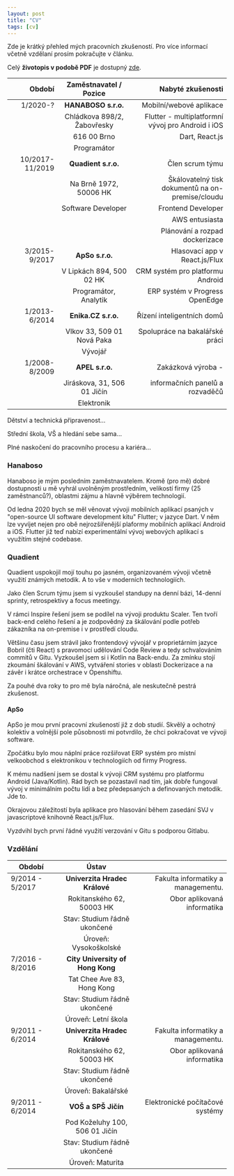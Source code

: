```yaml
---
layout: post
title: "CV"
tags: [cv]
---
```


Zde je krátký přehled mých pracovních zkušeností. Pro více informací včetně vzdělaní prosím pokračujte v článku.

Celý **životopis v podobě PDF** je dostupný [zde](data/bartos_cv.pdf).

| Období            | Zaměstnavatel / Pozice        | Nabyté zkušenosti                 |
| -----------------:|:-----------------------------:| ---------------------------------:|
| 1/2020-?          | **HANABOSO s.r.o.**           | Mobilní/webové aplikace           |
|                   | Chládkova 898/2, Žabovřesky   | Flutter - multiplatformní vývoj pro Android i iOS |
|                   | 616 00 Brno                   | Dart, React.js                    |
|                   | Programátor                   |                                   |
| 10/2017-11/2019   | **Quadient s.r.o.**           | Člen scrum týmu                   |
|                   | Na Brně 1972, 50006 HK        | Škálovatelný tisk dokumentů na on-premise/cloudu |
|                   | Software Developer            | Frontend Developer                |
|                   |                               | AWS entusiasta                    |
|                   |                               | Plánování a rozpad dockerizace    |
| 3/2015-9/2017     | **ApSo s.r.o.**               | Hlasovací app v React.js/Flux     |
|                   | V Lipkách 894, 500 02 HK      | CRM systém pro platformu Android  |
|                   | Programátor, Analytik         | ERP systém v Progress OpenEdge    |
| 1/2013-6/2014     | **Enika.CZ s.r.o.**           | Řízení inteligentních domů        |
|                   | Vlkov 33, 509 01 Nová Paka    | Spolupráce na bakalářské práci    |
|                   | Vývojář                       |                                   |
| 1/2008-8/2009     | **APEL s.r.o.**               | Zakázková výroba -                |
|                   | Jiráskova, 31, 506 01 Jičín   | informačních panelů a rozvaděčů   |
|                   | Elektronik                    |                                   |

<!-- more -->

Dětství a technická připravenost... 

Střední škola, VŠ a hledání sebe sama...

Plné naskočení do pracovního procesu a kariéra...

### Hanaboso

Hanaboso je mým posledním zaměstnavatelem. Kromě (pro mě) dobré dostupnosti u mě vyhrál uvolněným prostředním, velikostí firmy (25 zaměstnanců?), oblastmi zájmu a hlavně výběrem technologií.

Od ledna 2020 bych se měl věnovat vývoji mobilních aplikací psaných v "open-source UI software development kitu" Flutter; v jazyce Dart. V něm lze vyvíjet nejen pro obě nejrozšířenější plaformy mobilních aplikací Android a iOS. Flutter již teď nabízí experimentální vývoj webových aplikací s využítím stejné codebase.

### Quadient

Quadient uspokojil mojí touhu po jasném, organizovaném vývoji včetně využití známých metodik. A to vše v moderních technologiích.

Jako člen Scrum týmu jsem si vyzkoušel standupy na denní bázi, 14-denní sprinty, retrospektivy a focus meetingy.

V rámci Inspire řešení jsem se podílel na vývoji produktu Scaler. Ten tvoří back-end celého řešení a je zodpovědný za škálování podle potřeb zákazníka na on-premise i v prostředí cloudu.

Většinu času jsem strávil jako frontendový vývojář v proprietárním jazyce Bobril (čti React) s pravomocí udělování Code Review a tedy schvalováním commitů v Gitu. Vyzkoušel jsem si i Kotlin na Back-endu. Za zmínku stojí zkoumání škálování v AWS, vytváření stories v oblasti Dockerizace a na závěr i krátce orchestrace v Openshiftu.

Za pouhé dva roky to pro mě byla náročná, ale neskutečně pestrá zkušenost.

#### ApSo

ApSo je mou první pracovní zkušeností již z dob studií. Skvělý a ochotný kolektiv a volnější pole působnosti mi potvrdilo, že chci pokračovat ve vývoji software.

Zpočátku bylo mou náplní práce rozšiřovat ERP systém pro místní velkoobchod s elektronikou v technologiích od firmy Progress.

K mému nadšení jsem se dostal k vývoji CRM systému pro platformu Android (Java/Kotlin). Rád bych se pozastavil nad tím, jak dobře fungoval vývoj v minimálním počtu lidí a bez předepsaných a definovaných metodik. Jde to.

Okrajovou záležitostí byla aplikace pro hlasování během zasedání SVJ v javascriptové knihovně React.js/Flux.

Vyzdvihl bych první řádné využití verzování v Gitu s podporou Gitlabu.

### Vzdělání

| Období            | Ústav                             |                                       |
| ------------------|:-----------------------------:    | ---------------------------------:    |
| 9/2014 - 5/2017   | **Univerzita Hradec Králové**     | Fakulta informatiky a managementu.    |
|                   | Rokitanského 62, 50003 HK         | Obor aplikovaná informatika           |
|                   | Stav: Studium řádně ukončené      |                                       |
|                   | Úroveň: Vysokoškolské             |                                       |
| 7/2016 - 8/2016   | **City University of Hong Kong**  |                                       |
|                   | Tat Chee Ave 83, Hong Kong        |                                       |
|                   | Stav: Studium řádně ukončené      |                                       |
|                   | Úroveň: Letní škola               |                                       |
| 9/2011 - 6/2014   | **Univerzita Hradec Králové**     | Fakulta informatiky a managementu.    |
|                   | Rokitanského 62, 50003 HK         | Obor aplikovaná informatika           |
|                   | Stav: Studium řádně ukončené      |                                       |
|                   | Úroveň: Bakalářské                |                                       |
| 9/2011 - 6/2014   | **VOŠ a SPŠ Jičín**               | Elektronické počítačové systémy       |
|                   | Pod Koželuhy 100, 506 01 Jičín    |                                       |
|                   | Stav: Studium řádně ukončené      |                                       |
|                   | Úroveň: Maturita                  |                                       |
